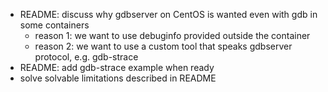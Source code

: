 - README: discuss why gdbserver on CentOS is wanted even with gdb in some containers
  - reason 1: we want to use debuginfo provided outside the container
  - reason 2: we want to use a custom tool that speaks gdbserver protocol, e.g. gdb-strace
- README: add gdb-strace example when ready
- solve solvable limitations described in README
